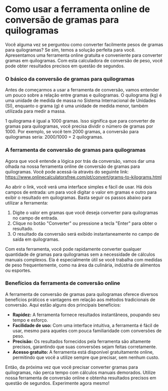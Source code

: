 Como usar a ferramenta online de conversão de gramas para quilogramas
=====================================================================

Você alguma vez se perguntou como converter facilmente pesos de gramas para quilogramas? Se sim, temos a solução perfeita para você. Apresentamos uma ferramenta online gratuita e conveniente para converter gramas em quilogramas. Com esta calculadora de conversão de peso, você pode obter resultados precisos em questão de segundos.

### O básico da conversão de gramas para quilogramas

Antes de começarmos a usar a ferramenta de conversão, vamos entender um pouco sobre a relação entre gramas e quilogramas. O quilograma (kg) é uma unidade de medida de massa no Sistema Internacional de Unidades (SI), enquanto o grama (g) é uma unidade de medida menor, também utilizada para medir a massa.

1 quilograma é igual a 1000 gramas. Isso significa que para converter de gramas para quilogramas, você precisa dividir o número de gramas por 1000. Por exemplo, se você tem 2000 gramas, a conversão para quilogramas seria: 2000/1000 = 2 quilogramas.

### A ferramenta de conversão de gramas para quilogramas

Agora que você entende a lógica por trás da conversão, vamos dar uma olhada na nossa ferramenta online de conversão de gramas para quilogramas. Você pode acessá-la através do seguinte link: <https://www.onlinecalculatorsfree.com/pt/convert/grams-to-kilograms.html>

Ao abrir o link, você verá uma interface simples e fácil de usar. Há dois campos de entrada: um para você digitar o valor em gramas e outro para exibir o resultado em quilogramas. Basta seguir os passos abaixo para utilizar a ferramenta:

1. Digite o valor em gramas que você deseja converter para quilogramas no campo de entrada.
2. Clique no botão "Converter" ou pressione a tecla "Enter" para obter o resultado.
3. O resultado da conversão será exibido instantaneamente no campo de saída em quilogramas.

Com esta ferramenta, você pode rapidamente converter qualquer quantidade de gramas para quilogramas sem a necessidade de cálculos manuais complexos. Ela é especialmente útil se você trabalha com medidas de peso frequentemente, como na área da culinária, indústria de alimentos ou esportes.

### Benefícios da ferramenta de conversão online

A ferramenta de conversão de gramas para quilogramas oferece diversos benefícios práticos e vantagens em relação aos métodos tradicionais de conversão. Aqui estão alguns dos principais benefícios:

- **Rapidez:** A ferramenta fornece resultados instantâneos, poupando seu tempo e esforço.
- **Facilidade de uso:** Com uma interface intuitiva, a ferramenta é fácil de usar, mesmo para aqueles com pouca familiaridade com conversões de peso.
- **Precisão:** Os resultados fornecidos pela ferramenta são altamente precisos, garantindo que suas conversões sejam feitas corretamente.
- **Acesso gratuito:** A ferramenta está disponível gratuitamente online, permitindo que você a utilize sempre que precisar, sem nenhum custo.

Então, da próxima vez que você precisar converter gramas para quilogramas, não perca tempo com cálculos manuais demorados. Utilize nossa ferramenta de conversão online e obtenha resultados precisos em questão de segundos. Experimente agora mesmo!